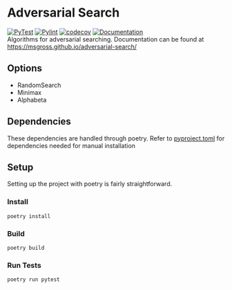 # Adversarial Search 
[![PyTest](https://github.com/msgross/adversarial-search/actions/workflows/pytest.yml/badge.svg)](https://github.com/msgross/adversarial-search/actions/workflows/pytest.yml) [![Pylint](https://github.com/msgross/adversarial-search/actions/workflows/pylint.yml/badge.svg)](https://github.com/msgross/adversarial-search/actions/workflows/pylint.yml) [![codecov](https://codecov.io/gh/msgross/adversarial-search/branch/main/graph/badge.svg?token=STQ2O7WIGC)](https://codecov.io/gh/msgross/adversarial-search) [![Documentation](https://github.com/msgross/adversarial-search/actions/workflows/pydoc.yml/badge.svg)](https://github.com/msgross/adversarial-search/actions/workflows/pydoc.yml)      
Algorithms for adversarial searching. Documentation can be found at https://msgross.github.io/adversarial-search/
## Options
* RandomSearch
* Minimax
* Alphabeta
## Dependencies
These dependencies are handled through poetry. Refer to [pyproject.toml](./pyproject.toml) for dependencies needed for manual installation
## Setup
Setting up the project with poetry is fairly straightforward. 
### Install
`poetry install`
### Build
`poetry build`
### Run Tests
`poetry run pytest`



